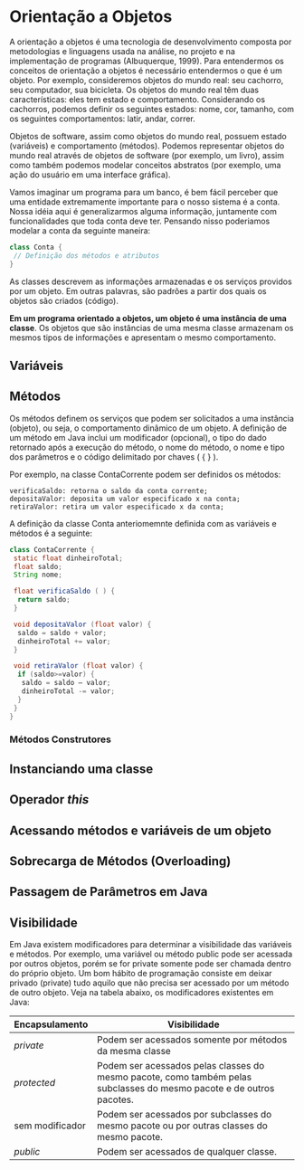 # Orientação a Objetos

A orientação a objetos é uma tecnologia de desenvolvimento composta por metodologias e linguagens usada na análise, no projeto e na implementação de programas (Albuquerque, 1999). Para entendermos os conceitos de orientação a objetos é necessário entendermos o que é um objeto. Por exemplo, consideremos objetos do mundo real: seu cachorro, seu computador, sua bicicleta. Os objetos do mundo real têm duas características: eles tem estado e comportamento. Considerando os cachorros, podemos definir os seguintes estados: nome, cor, tamanho, com os seguintes comportamentos: latir, andar, correr.

Objetos de software, assim como objetos do mundo real, possuem estado (variáveis) e comportamento (métodos). Podemos representar objetos do mundo real através de objetos de software (por exemplo, um livro), assim como também podemos modelar conceitos abstratos (por exemplo, uma ação do usuário em uma interface gráfica).

Vamos imaginar um programa para um banco, é bem fácil perceber que uma entidade extremamente importante para o nosso sistema é a conta. Nossa idéia aqui é generalizarmos alguma informação, juntamente com funcionalidades que toda conta deve ter. Pensando nisso poderiamos modelar a conta da seguinte maneira:

````java
class Conta {
 // Definição dos métodos e atributos
} 
````

As classes descrevem as informações armazenadas e os serviços providos por um objeto. Em outras palavras, são padrões a partir dos quais os objetos são criados (código).

**Em um programa orientado a objetos, um objeto é uma instância de uma classe**. Os objetos que são instâncias de uma mesma classe armazenam os mesmos tipos de informações e apresentam o mesmo comportamento.

## Variáveis 

## Métodos

Os métodos definem os serviços que podem ser solicitados a uma instância (objeto), ou seja, o comportamento dinâmico de um objeto. A definição de um método em Java inclui um modificador (opcional), o tipo do dado retornado após a execução do método, o nome do método, o nome e tipo dos parâmetros e o código delimitado por chaves ( { } ).

Por exemplo, na classe ContaCorrente podem ser definidos os métodos:

````
verificaSaldo: retorna o saldo da conta corrente;
depositaValor: deposita um valor especificado x na conta;
retiraValor: retira um valor especificado x da conta;
````

A definição da classe Conta anteriomemnte definida com as variáveis e métodos é a seguinte:

````java
class ContaCorrente {
 static float dinheiroTotal;
 float saldo;
 String nome;

 float verificaSaldo ( ) {
  return saldo;
 }

 void depositaValor (float valor) {
  saldo = saldo + valor;
  dinheiroTotal += valor;
 }

 void retiraValor (float valor) {
  if (saldo>=valor) {
   saldo = saldo – valor;
   dinheiroTotal -= valor;
  }
 }
}
````


### Métodos Construtores

## Instanciando uma classe

## Operador _this_

## Acessando métodos e variáveis de um objeto

## Sobrecarga de Métodos (Overloading)

## Passagem de Parâmetros em Java

## Visibilidade

Em Java existem modificadores para determinar a visibilidade das variáveis e métodos. Por exemplo, uma variável ou método public pode ser acessada por outros objetos, porém se for private somente pode ser chamada dentro do próprio objeto. Um bom hábito de programação consiste em deixar privado (private) tudo aquilo que não precisa ser acessado por um método de outro objeto. Veja na tabela abaixo, os modificadores existentes em Java:

|     Encapsulamento        |                                                   Visibilidade                                                          |
| ------------------------  | ----------------------------------------------------------------------------------------------------------------------- |
| _private_                 | Podem ser acessados somente por métodos da mesma classe                                                                 |
| _protected_               | Podem ser acessados pelas classes do mesmo pacote, como também pelas subclasses do mesmo pacote e de outros pacotes.    |
| sem modificador           | Podem ser acessados por subclasses do mesmo pacote ou por outras classes do mesmo pacote.                               |
| _public_                  | Podem ser acessados de qualquer classe.                                                                                 |


